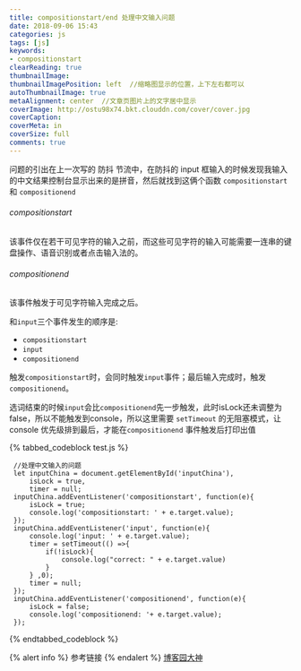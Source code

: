 ```yaml
---
title: compositionstart/end 处理中文输入问题
date: 2018-09-06 15:43
categories: js
tags: [js]
keywords:
- compositionstart
clearReading: true
thumbnailImage: 
thumbnailImagePosition: left  //缩略图显示的位置，上下左右都可以
autoThumbnailImage: true
metaAlignment: center  //文章页图片上的文字居中显示
coverImage: http://ostu98x74.bkt.clouddn.com/cover/cover.jpg
coverCaption:
coverMeta: in
coverSize: full
comments: true
---
```

问题的引出在上一次写的 防抖 节流中，在防抖的 input 框输入的时候发现我输入的中文结果控制台显示出来的是拼音，然后就找到这俩个函数 `compositionstart` 和 `compositionend`
<!-- more -->
###### compositionstart
该事件仅在若干可见字符的输入之前，而这些可见字符的输入可能需要一连串的键盘操作、语音识别或者点击输入法的。
###### compositionend
该事件触发于可见字符输入完成之后。

和`input`三个事件发生的顺序是:
- `compositionstart`
- `input`
- `compositionend`

触发`compositionstart`时，会同时触发`input`事件；最后输入完成时，触发`compositionend`。

选词结束的时候`input`会比`compositionend`先一步触发，此时isLock还未调整为false，所以不能触发到console，所以这里需要 `setTimeout` 的无阻塞模式，让 console 优先级排到最后，才能在`compositionend` 事件触发后打印出值

{% tabbed_codeblock  test.js  %}
<!-- tab js -->
     //处理中文输入的问题
     let inputChina = document.getElementById('inputChina'),
         isLock = true,
         timer = null;
     inputChina.addEventListener('compositionstart', function(e){
         isLock = true;
         console.log('compositionstart: ' + e.target.value);
     });
     inputChina.addEventListener('input', function(e){
         console.log('input: ' + e.target.value);
         timer = setTimeout(() =>{
             if(!isLock){
                 console.log("correct: " + e.target.value)
             }
         } ,0);
         timer = null;
     });
     inputChina.addEventListener('compositionend', function(e){
         isLock = false;
         console.log('compositionend: '+ e.target.value);
     });
<!-- endtab -->
{% endtabbed_codeblock %}

{% alert info %}
参考链接
{% endalert %}
[博客园大神](https://www.cnblogs.com/lonhon/p/7643095.html)
